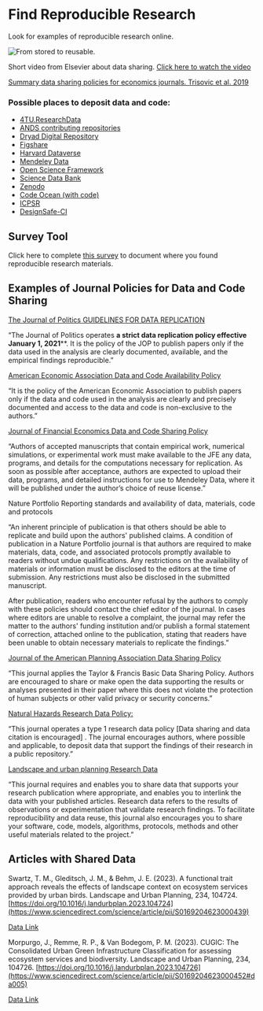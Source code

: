 # Find Reproducible Research

Look for examples of reproducible research online.

![From stored to reusable.](https://raw.githubusercontent.com/npr99/URSC645/main/.github/images/Elsevier_SharingResearchDataVideo235_2024-01-17.JPG)


Short video from Elsevier about data sharing. [Click here to watch the video](https://www.elsevier.com/researcher/author/tools-and-resources/research-data)

[Summary data sharing policies for economics journals. Trisovic et al. 2019](https://github.com/atrisovic/econ-data-policy)

### Possible places to deposit data and code:
- [4TU.ResearchData](https://data.4tu.nl/info/en/)
- [ANDS contributing repositories](https://researchdata.ands.org.au/contributors)
- [Dryad Digital Repository](https://datadryad.org/)
- [Figshare](https://figshare.com/)
- [Harvard Dataverse](http://dataverse.harvard.edu/)
- [Mendeley Data](https://data.mendeley.com/)
- [Open Science Framework](http://osf.io/)
- [Science Data Bank](https://www.scidb.cn/en)
- [Zenodo](https://zenodo.org/)
- [Code Ocean (with code)](https://codeocean.com/)
- [ICPSR](https://www.icpsr.umich.edu/web/pages/)
- [DesignSafe-CI](https://www.designsafe-ci.org/)


## Survey Tool
Click here to complete [this survey](https://docs.google.com/forms/d/e/1FAIpQLSfaVJm8qkIOho0Utli3NWjQmfaPIPumSMoRcG1GENonpKp69g/viewform?usp=sf_link) to document where you found reproducible research materials.

## Examples of Journal Policies for Data and Code Sharing
[The Journal of Politics GUIDELINES FOR DATA REPLICATION](https://www.journals.uchicago.edu/journals/jop/data-replication)

“The Journal of Politics operates **a strict data replication policy effective January 1, 2021****. It is the policy of the JOP to publish papers only if the data used in the analysis are clearly documented, available, and the empirical findings reproducible.”

[American Economic Association Data and Code Availability Policy](https://www.aeaweb.org/journals/data/data-code-policy)

“It is the policy of the American Economic Association to publish papers only if the data and code used in the analysis are clearly and precisely documented and access to the data and code is non-exclusive to the authors.”

[Journal of Financial Economics Data and Code Sharing Policy](https://www.jfinec.com/data-and-code-sharing-policy)

“Authors of accepted manuscripts that contain empirical work, numerical simulations, or experimental work must make available to the JFE any data, programs, and details for the computations necessary for replication. As soon as possible after acceptance, authors are expected to upload their data, programs, and detailed instructions for use to Mendeley Data, where it will be published under the author’s choice of reuse license.”

Nature Portfolio Reporting standards and availability of data, materials, code and protocols 

“An inherent principle of publication is that others should be able to replicate and build upon the authors' published claims. A condition of publication in a Nature Portfolio journal is that authors are required to make materials, data, code, and associated protocols promptly available to readers without undue qualifications. Any restrictions on the availability of materials or information must be disclosed to the editors at the time of submission. Any restrictions must also be disclosed in the submitted manuscript.

After publication, readers who encounter refusal by the authors to comply with these policies should contact the chief editor of the journal. In cases where editors are unable to resolve a complaint, the journal may refer the matter to the authors' funding institution and/or publish a formal statement of correction, attached online to the publication, stating that readers have been unable to obtain necessary materials to replicate the findings.”

[Journal of the American Planning Association Data Sharing Policy ](https://www.tandfonline.com/action/authorSubmission?journalCode=rjpa20&page=instructions#dsp)

“This journal applies the Taylor & Francis Basic Data Sharing Policy. Authors are encouraged to share or make open the data supporting the results or analyses presented in their paper where this does not violate the protection of human subjects or other valid privacy or security concerns.”

[Natural Hazards Research Data Policy:](https://www-springer-com.srv-proxy1.library.tamu.edu/journal/11069/submission-guidelines#Instructions%20for%20Authors_Research%20Data%20Policy)

“This journal operates a type 1 research data policy [Data sharing and data citation is encouraged] . The journal encourages authors, where possible and applicable, to deposit data that support the findings of their research in a public repository.”

[Landscape and urban planning Research Data](https://www.elsevier.com/journals/landscape-and-urban-planning/0169-2046/guide-for-authors)

“This journal requires and enables you to share data that supports your research publication where appropriate, and enables you to interlink the data with your published articles. Research data refers to the results of observations or experimentation that validate research findings. To facilitate reproducibility and data reuse, this journal also encourages you to share your software, code, models, algorithms, protocols, methods and other useful materials related to the project.”

## Articles with Shared Data

Swartz, T. M., Gleditsch, J. M., & Behm, J. E. (2023). A functional trait approach reveals the effects of landscape context on ecosystem services provided by urban birds. Landscape and Urban Planning, 234, 104724. [https://doi.org/10.1016/j.landurbplan.2023.104724](https://www.sciencedirect.com/science/article/pii/S0169204623000439)

[Data Link](https://figshare.com/articles/dataset/Swartz_and_Behm_2022_Bird_functional_traits_and_ecosystem_services/19251758)

Morpurgo, J., Remme, R. P., & Van Bodegom, P. M. (2023). CUGIC: The Consolidated Urban Green Infrastructure Classification for assessing ecosystem services and biodiversity. Landscape and Urban Planning, 234, 104726. [https://doi.org/10.1016/j.landurbplan.2023.104726](https://www.sciencedirect.com/science/article/pii/S0169204623000452#da005) 

[Data Link](https://doi.org/10.17632/cmzkcxvykt.1)

